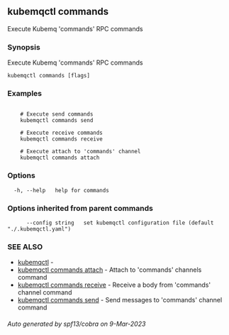 ## kubemqctl commands

Execute Kubemq 'commands' RPC commands

### Synopsis

Execute Kubemq 'commands' RPC commands

```
kubemqctl commands [flags]
```

### Examples

```

	# Execute send commands 
	kubemqctl commands send

	# Execute receive commands
	kubemqctl commands receive

	# Execute attach to 'commands' channel
	kubemqctl commands attach

```

### Options

```
  -h, --help   help for commands
```

### Options inherited from parent commands

```
      --config string   set kubemqctl configuration file (default "./.kubemqctl.yaml")
```

### SEE ALSO

* [kubemqctl](kubemqctl.md)	 - 
* [kubemqctl commands attach](kubemqctl_commands_attach.md)	 - Attach to 'commands' channels command
* [kubemqctl commands receive](kubemqctl_commands_receive.md)	 - Receive a body from 'commands' channel command
* [kubemqctl commands send](kubemqctl_commands_send.md)	 - Send messages to 'commands' channel command

###### Auto generated by spf13/cobra on 9-Mar-2023
